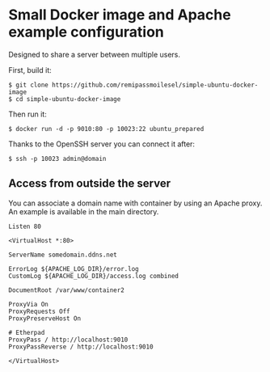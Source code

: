 
# Small Docker image and Apache example configuration

Designed to share a server between multiple users. 

First, build it:

	$ git clone https://github.com/remipassmoilesel/simple-ubuntu-docker-image
	$ cd simple-ubuntu-docker-image

Then run it:

	$ docker run -d -p 9010:80 -p 10023:22 ubuntu_prepared 

Thanks to the OpenSSH server you can connect it after:

	$ ssh -p 10023 admin@domain

## Access from outside the server

You can associate a domain name with container by using an Apache proxy. An example is available in the main directory.

	
	Listen 80

	<VirtualHost *:80>

	ServerName somedomain.ddns.net

	ErrorLog ${APACHE_LOG_DIR}/error.log
	CustomLog ${APACHE_LOG_DIR}/access.log combined

	DocumentRoot /var/www/container2

	ProxyVia On
	ProxyRequests Off
	ProxyPreserveHost On

	# Etherpad
	ProxyPass / http://localhost:9010
	ProxyPassReverse / http://localhost:9010

	</VirtualHost>
